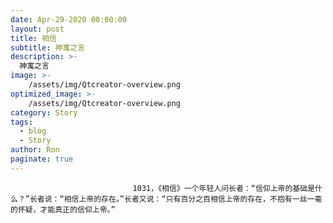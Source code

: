 ```yaml
---
date: Apr-29-2020 00:00:00
layout: post
title: 相信
subtitle: 神寓之言
description: >-
  神寓之言
image: >-
    /assets/img/Qtcreator-overview.png
optimized_image: >-
    /assets/img/Qtcreator-overview.png
category: Story
tags:
  - blog
  - Story
author: Ron
paginate: true
---
```


							　　1031，《相信》一个年轻人问长者：“信仰上帝的基础是什么？”长者说：“相信上帝的存在。”长者又说：“只有百分之百相信上帝的存在，不抱有一丝一毫的怀疑，才能真正的信仰上帝。”
							
							
						